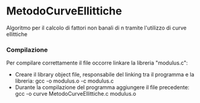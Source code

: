 # MetodoCurveEllittiche
Algoritmo per il calcolo di fattori non banali di n tramite l'utilizzo di curve ellittiche

### Compilazione
Per compilare correttamente il file occorre linkare la libreria "modulus.c":
  - Creare il library object file, responsabile del linking tra il programma e la libreria:
    gcc -o modulus.o -c modulus.c
  - Durante la compilazione del programma aggiungere il file precedente:
    gcc -o curve MetodoCurveEllittiche.c modulus.o
